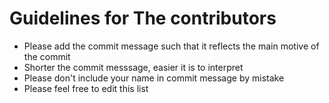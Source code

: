 # Guidelines for The contributors

* Please add the commit message such that it reflects the main motive of the commit
* Shorter the commit messsage, easier it is to interpret
* Please don't include your name in commit message by mistake
* Please feel free to edit this list